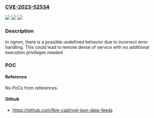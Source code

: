 ### [CVE-2023-52534](https://cve.mitre.org/cgi-bin/cvename.cgi?name=CVE-2023-52534)
![](https://img.shields.io/static/v1?label=Product&message=T760%2FT770%2FT820%2FS8000&color=blue)
![](https://img.shields.io/static/v1?label=Version&message=%3D%20Android12%2FAndroid13%2FAndroid14%20&color=brighgreen)
![](https://img.shields.io/static/v1?label=Vulnerability&message=n%2Fa&color=brighgreen)

### Description

In ngmm, there is a possible undefined behavior due to incorrect error handling. This could lead to remote denial of service with no additional execution privileges needed

### POC

#### Reference
No PoCs from references.

#### Github
- https://github.com/fkie-cad/nvd-json-data-feeds

